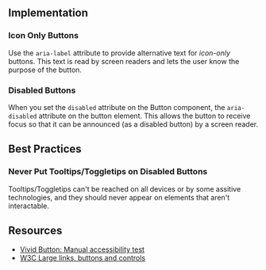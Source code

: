## Implementation

### Icon Only Buttons

Use the `aria-label` attribute to provide alternative text for _icon-only_ buttons. This text is read by screen readers and lets the user know the purpose of the button.

### Disabled Buttons

When you set the `disabled` attribute on the Button component, the `aria-disabled` attribute on the button element. This allows the button to receive focus so that it can be announced (as a disabled button) by a screen reader.

## Best Practices

### Never Put Tooltips/Toggletips on Disabled Buttons

Tooltips/Toggletips can't be reached on all devices or by some assitive technologies, and they should never appear on elements that aren't interactable.

## Resources

- [Vivid Button: Manual accessibility test](https://docs.google.com/spreadsheets/d/1ndRrFCSNSNEOrBgTxmjUjU5URP5DGRdPzRqRJ2Q9Rew/edit?gid=1175911860#gid=1175911860)
- [W3C Large links, buttons and controls](https://www.w3.org/WAI/perspective-videos/controls/)
